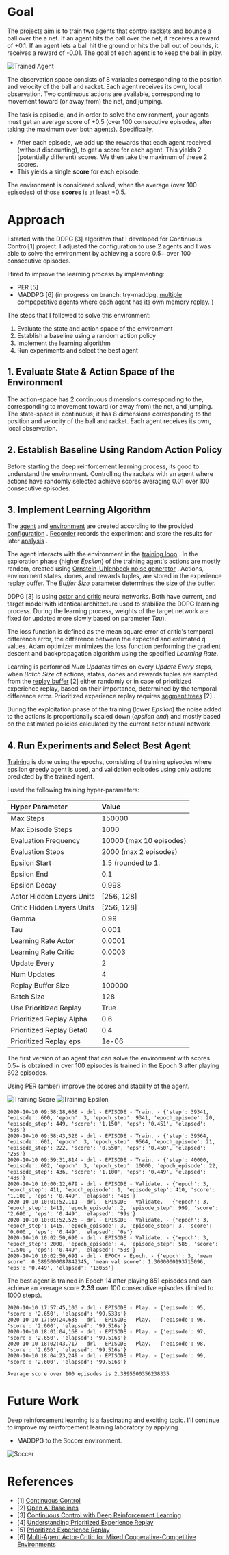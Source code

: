 [//]: # (Image References)


[image1]: https://user-images.githubusercontent.com/10624937/42135623-e770e354-7d12-11e8-998d-29fc74429ca2.gif "Trained Agent"
[image2]: https://user-images.githubusercontent.com/10624937/42386929-76f671f0-8106-11e8-9376-f17da2ae852e.png "Kernel"
[image3]: https://user-images.githubusercontent.com/10624937/42135622-e55fb586-7d12-11e8-8a54-3c31da15a90a.gif "Soccer"
[image4]: https://raw.githubusercontent.com/miharothl/DRLND-Collaboration-And-Competition/master/images/training-score.png   "Score"
[image5]: https://raw.githubusercontent.com/miharothl/DRLND-Collaboration-And-Competition/master/images/training-epsilon.png "Epsilon"
[image6]: https://raw.githubusercontent.com/miharothl/DRLND-Collaboration-And-Competition/master/images/training-loss.png "Loss"

# Goal

The projects aim is to train two agents that control rackets and bounce a ball over the a net. If an agent hits the ball over the net,
it receives a reward of +0.1.  If an agent lets a ball hit the ground or hits the ball out of bounds, it receives a reward of -0.01.
The goal of each agent is to keep the ball in play.

![Trained Agent][image1]

The observation space consists of 8 variables corresponding to the position and velocity of the ball and racket. Each agent receives
its own, local observation. Two continuous actions are available, corresponding to movement toward (or away from) the net, and jumping. 

The task is episodic, and in order to solve the environment, your agents must get an average score of +0.5
(over 100 consecutive episodes, after taking the maximum over both agents). Specifically,

- After each episode, we add up the rewards that each agent received (without discounting), to get a score for each agent. This yields 2 (potentially different) scores. We then take the maximum of these 2 scores.
- This yields a single **score** for each episode.

The environment is considered solved, when the average (over 100 episodes) of those **scores** is at least +0.5.

# Approach

I started with the DDPG [3] algorithm that I developed for Continuous Control[1] project. I adjusted the configuration
to use 2 agents and I was able to solve the environment by achieving a score 0.5+ over 100 consecutive episodes.

I tired to improve the learning process by implementing:
- PER [5]
- MADDPG [6] (in progress on branch: try-maddpg,
 [multiple compepetitive agents](https://github.com/miharothl/DRLND-Collaboration-And-Competition/blob/try-maddpg/drl/agent/maddpg_agent.py)
 where each
 [agent](https://github.com/miharothl/DRLND-Collaboration-And-Competition/blob/try-maddpg/drl/agent/ddpg_agent.py)
  has its own memory replay. 
 )

The steps that I followed to solve this environment:

1. Evaluate the state and action space of the environment
2. Establish a baseline using a random action policy
3. Implement the learning algorithm
4. Run experiments and select the best agent

## 1. Evaluate State & Action Space of the Environment

The action-space has 2 continuous dimensions corresponding to the, corresponding to movement toward (or away from) the net, and jumping. 
The state-space is continuous; it has 8 dimensions corresponding to the position and velocity of the ball and racket. Each agent receives
its own, local observation.

## 2. Establish Baseline Using Random Action Policy

Before starting the deep reinforcement learning process, its good to understand the environment. Controlling the 
rackets with an agent where actions have randomly selected achieve scores averaging 0.01 over 100 consecutive episodes.
 
## 3. Implement Learning Algorithm

The
[agent](https://github.com/miharothl/DRLND-Collaboration-And-Competition/blob/master/drl/agent/ddpg_agent.py)
and 
[environment](https://github.com/miharothl/DRLND-Collaboration-And-Competition/blob/master/drl/env/unity_multiple_env.py)
are created according to the provided
[configuration](https://github.com/miharothl/DRLND-Collaboration-And-Competition/blob/master/drl/experiment/configuration.py)
.
[Recorder](https://github.com/miharothl/DRLND-Collaboration-And-Competition/blob/master/drl/experiment/recorder.py)
records the experiment and store the results for later
[analysis](https://github.com/miharothl/DRLND-Collaboration-And-Competition/blob/master/rlab-analysis.ipynb)
.

The agent interacts with the environment in the
[training loop](https://github.com/miharothl/DRLND-Collaboration-And-Competition/blob/master/drl/experiment/train/master_trainer.py)
.
In the exploration phase (higher *Epsilon*) of the training
agent's actions are mostly random, created using 
[Ornstein-Uhlenbeck noise generator](https://github.com/miharothl/DRLND-Collaboration-And-Competition/blob/master/drl/agent/tools/ou_noise.py)
. Actions, environment states, dones, and rewards tuples, are stored in the experience
replay buffer. The *Buffer Size* parameter determines the size of the buffer.

DDPG [3] is using 
[actor and critic](https://github.com/miharothl/DRLND-Collaboration-And-Competition/blob/master/drl/model/ddpg_model.py)
neural networks. Both have current, and target model with identical architecture used to stabilize the DDPG learning process.
During the learning process, weights of the target network are fixed (or updated more slowly based on parameter *Tau*).

The loss function is defined as the mean square error of critic's temporal difference error, the difference between the expected
and estimated q values. Adam optimizer minimizes the loss function performing the gradient descent and backpropagation algorithm
using the specified *Learning Rate*.

Learning is performed *Num Updates* times on every *Update Every* steps, when *Batch Size* of actions, states, dones and rewards tuples are
sampled from the
[replay buffer](https://github.com/miharothl/DRLND-Collaboration-And-Competition/blob/master/drl/agent/tools/replay_buffer.py) [2]
either randomly or in case of prioritized experience replay, based on their importance,
determined by the temporal difference error. Prioritized experience replay requires
[segment trees](https://github.com/miharothl/DRLND-Collaboration-And-Competition/blob/master/drl/agent/tools/segment_tree.py) [2]
.

During the exploitation phase of the training (lower *Epsilon*) the noise added to the actions is proportionally scaled down (*epsilon end*)
and mostly based on the estimated policies calculated by the current actor neural network.

## 4. Run Experiments and Select Best Agent

[Training](https://github.com/miharothl/DRLND-Collaboration-And-Competition/blob/master/rlab-collaboration-and-competition.ipynb)
is done using the epochs, consisting of training episodes where epsilon greedy agent is used,
and validation episodes using only actions predicted by the trained agent.
 
I used the following training hyper-parameters:

|Hyper Parameter            |Value                    |
|:---                       |:---                     |
|Max Steps                  |150000                   |
|Max Episode Steps          |1000                     |
|Evaluation Frequency       |10000  (max 10 episodes) |
|Evaluation Steps           |2000   (max 2 episodes)  |
|Epsilon Start              |1.5 (rounded to 1.       |
|Epsilon End                |0.1                      |
|Epsilon Decay              |0.998                    |
|Actor Hidden Layers Units  |[256, 128]               |
|Critic Hidden Layers Units |[256, 128]               |
|Gamma                      |0.99                     |
|Tau                        |0.001                    |
|Learning Rate Actor        |0.0001                   |
|Learning Rate Critic       |0.0003                   |
|Update Every               |2                        |
|Num Updates                |4                        |
|Replay Buffer Size         |100000                   |
|Batch Size                 |128                      |
|Use Prioritized Replay     |True                     |
|Prioritized Replay Alpha   |0.6                      |
|Prioritized Replay Beta0   |0.4                      |
|Prioritized Replay eps     |1e-06                    |

The first version of an agent that can solve the environment with scores 0.5+ is obtained in over 100 episodes is 
trained in the Epoch 3 after playing 602 episodes.

Using PER (amber) improve the scores and stability of the agent.

![Training Score][image4]
![Training Epsilon][image5]


```
2020-10-10 09:58:18,668 - drl - EPISODE - Train. - {'step': 39341, 'episode': 600, 'epoch': 3, 'epoch_step': 9341, 'epoch_episode': 20, 'episode_step': 449, 'score': '1.150', 'eps': '0.451', 'elapsed': '50s'}
2020-10-10 09:58:43,526 - drl - EPISODE - Train. - {'step': 39564, 'episode': 601, 'epoch': 3, 'epoch_step': 9564, 'epoch_episode': 21, 'episode_step': 222, 'score': '0.550', 'eps': '0.450', 'elapsed': '25s'}
2020-10-10 09:59:31,814 - drl - EPISODE - Train. - {'step': 40000, 'episode': 602, 'epoch': 3, 'epoch_step': 10000, 'epoch_episode': 22, 'episode_step': 436, 'score': '1.100', 'eps': '0.449', 'elapsed': '48s'}
2020-10-10 10:00:12,679 - drl - EPISODE - Validate. - {'epoch': 3, 'epoch_step': 411, 'epoch_episode': 1, 'episode_step': 410, 'score': '1.100', 'eps': '0.449', 'elapsed': '41s'}
2020-10-10 10:01:52,111 - drl - EPISODE - Validate. - {'epoch': 3, 'epoch_step': 1411, 'epoch_episode': 2, 'episode_step': 999, 'score': '2.600', 'eps': '0.449', 'elapsed': '99s'}
2020-10-10 10:01:52,525 - drl - EPISODE - Validate. - {'epoch': 3, 'epoch_step': 1415, 'epoch_episode': 3, 'episode_step': 3, 'score': '0.000', 'eps': '0.449', 'elapsed': '0s'}
2020-10-10 10:02:50,690 - drl - EPISODE - Validate. - {'epoch': 3, 'epoch_step': 2000, 'epoch_episode': 4, 'episode_step': 585, 'score': '1.500', 'eps': '0.449', 'elapsed': '58s'}
2020-10-10 10:02:50,691 - drl - EPOCH - Epoch. - {'epoch': 3, 'mean score': 0.5895000087842345, 'mean val score': 1.3000000193715096, 'eps': '0.449', 'elapsed': '1305s'}
```

The best agent is trained in Epoch 14 after playing 851 episodes and can achieve an average score **2.39** over 100 consecutive episodes (limited to 1000 steps).

```
2020-10-10 17:57:45,103 - drl - EPISODE - Play. - {'episode': 95, 'score': '2.650', 'elapsed': '99.533s'}
2020-10-10 17:59:24,635 - drl - EPISODE - Play. - {'episode': 96, 'score': '2.600', 'elapsed': '99.516s'}
2020-10-10 18:01:04,168 - drl - EPISODE - Play. - {'episode': 97, 'score': '2.650', 'elapsed': '99.516s'}
2020-10-10 18:02:43,717 - drl - EPISODE - Play. - {'episode': 98, 'score': '2.650', 'elapsed': '99.516s'}
2020-10-10 18:04:23,249 - drl - EPISODE - Play. - {'episode': 99, 'score': '2.600', 'elapsed': '99.516s'}

Average score over 100 episodes is 2.3895500356238335
```

# Future Work

Deep reinforcement learning is a fascinating and exciting topic. I'll continue to improve my reinforcement learning
laboratory by applying
 * MADDPG to the Soccer environment.

![Soccer][image3]

# References
  - [1] [Continuous Control](https://github.com/miharothl/DRLND-Continuous-Control)
  - [2] [Open AI Baselines](https://github.com/openai/baselines)
  - [3] [Continuous Control with Deep Reinforcement Learning](https://arxiv.org/abs/1509.02971)
  - [4] [Understanding Prioritized Experience Replay](https://danieltakeshi.github.io/2019/07/14/per/)
  - [5] [Prioritized Experience Replay](https://arxiv.org/abs/1511.05952)
  - [6] [Multi-Agent Actor-Critic for Mixed Cooperative-Competitive Environments](https://papers.nips.cc/paper/7217-multi-agent-actor-critic-for-mixed-cooperative-competitive-environments.pdf)
